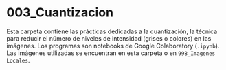 # 003\_Cuantizacion

Esta carpeta contiene las prácticas dedicadas a la cuantización, la técnica para reducir el número de niveles de intensidad 
(grises o colores) en las imágenes. Los programas son notebooks de Google Colaboratory (`.ipynb`). 
Las imágenes utilizadas se encuentran en esta carpeta o en `998_Imagenes Locales`.

